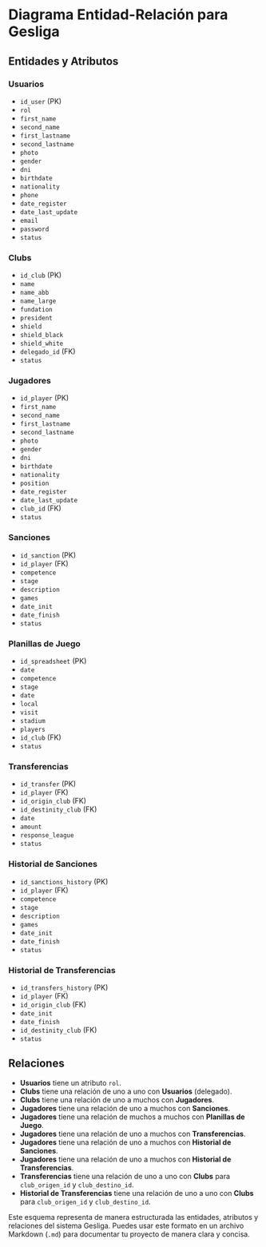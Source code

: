 # Diagrama Entidad-Relación para Gesliga

## Entidades y Atributos

### Usuarios
- `id_user` (PK)
- `rol`
- `first_name`
- `second_name`
- `first_lastname`
- `second_lastname`
- `photo`
- `gender`
- `dni`
- `birthdate`
- `nationality`
- `phone`
- `date_register`
- `date_last_update`
- `email`
- `password`
- `status`

### Clubs
- `id_club` (PK)
- `name`
- `name_abb`
- `name_large`
- `fundation`
- `president`
- `shield`
- `shield_black`
- `shield_white`
- `delegado_id` (FK)
- `status`

### Jugadores
- `id_player` (PK)
- `first_name`
- `second_name`
- `first_lastname`
- `second_lastname`
- `photo`
- `gender`
- `dni`
- `birthdate`
- `nationality`
- `position`
- `date_register`
- `date_last_update`
- `club_id` (FK)
- `status`

### Sanciones
- `id_sanction` (PK)
- `id_player` (FK)
- `competence`
- `stage`
- `description`
- `games`
- `date_init`
- `date_finish`
- `status`

### Planillas de Juego
- `id_spreadsheet` (PK)
- `date`
- `competence`
- `stage`
- `date`
- `local`
- `visit`
- `stadium`
- `players`
- `id_club` (FK)
- `status`

### Transferencias
- `id_transfer` (PK)
- `id_player` (FK)
- `id_origin_club` (FK)
- `id_destinity_club` (FK)
- `date`
- `amount`
- `response_league`
- `status`

### Historial de Sanciones
- `id_sanctions_history` (PK)
- `id_player` (FK)
- `competence`
- `stage`
- `description`
- `games`
- `date_init`
- `date_finish`
- `status`

### Historial de Transferencias
- `id_transfers_history` (PK)
- `id_player` (FK)
- `id_origin_club` (FK)
- `date_init`
- `date_finish`
- `id_destinity_club` (FK)
- `status`

## Relaciones

- **Usuarios** tiene un atributo `rol`.
- **Clubs** tiene una relación de uno a uno con **Usuarios** (delegado).
- **Clubs** tiene una relación de uno a muchos con **Jugadores**.
- **Jugadores** tiene una relación de uno a muchos con **Sanciones**.
- **Jugadores** tiene una relación de muchos a muchos con **Planillas de Juego**.
- **Jugadores** tiene una relación de uno a muchos con **Transferencias**.
- **Jugadores** tiene una relación de uno a muchos con **Historial de Sanciones**.
- **Jugadores** tiene una relación de uno a muchos con **Historial de Transferencias**.
- **Transferencias** tiene una relación de uno a uno con **Clubs** para `club_origen_id` y `club_destino_id`.
- **Historial de Transferencias** tiene una relación de uno a uno con **Clubs** para `club_origen_id` y `club_destino_id`.

Este esquema representa de manera estructurada las entidades, atributos y relaciones del sistema Gesliga. Puedes usar este formato en un archivo Markdown (`.md`) para documentar tu proyecto de manera clara y concisa.
